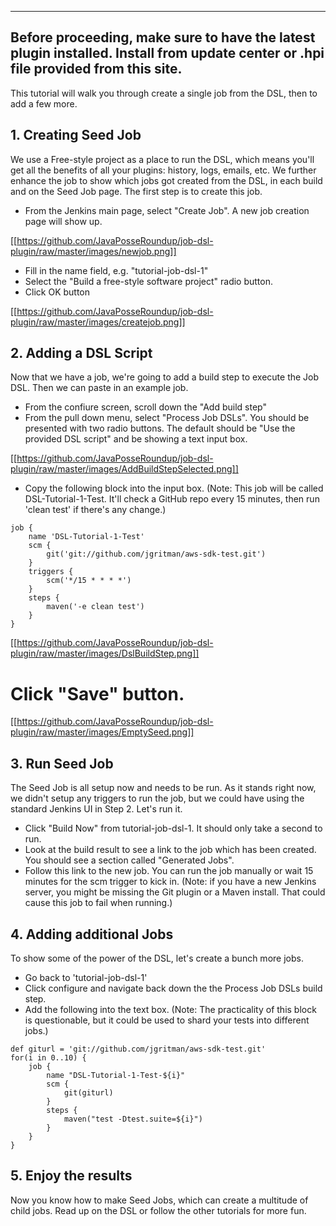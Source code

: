 ----------------------------
Before proceeding, make sure to have the latest plugin installed. Install from update center or .hpi file provided from this site.
----------------------------

This tutorial will walk you through create a single job from the DSL, then to add a few more.

## 1. Creating Seed Job
We use a Free-style project as a place to run the DSL, which means you'll get all the benefits of all your plugins: history, logs, emails, etc. We further enhance the job to show which jobs got created from the DSL, in each build and on the Seed Job page. The first step is to create this job. 

* From the Jenkins main page, select "Create Job". A new job creation page will show up.

[[https://github.com/JavaPosseRoundup/job-dsl-plugin/raw/master/images/newjob.png]]

* Fill in the name field, e.g. "tutorial-job-dsl-1"
* Select the "Build a free-style software project" radio button.
* Click OK button

[[https://github.com/JavaPosseRoundup/job-dsl-plugin/raw/master/images/createjob.png]]

## 2. Adding a DSL Script

Now that we have a job, we're going to add a build step to execute the Job DSL. Then we can paste in an example job.

* From the confiure screen, scroll down the "Add build step"
* From the pull down menu, select "Process Job DSLs". You should be presented with two radio buttons. The default should be "Use the provided DSL script" and be showing a text input box.

[[https://github.com/JavaPosseRoundup/job-dsl-plugin/raw/master/images/AddBuildStepSelected.png]]

* Copy the following block into the input box. (Note: This job will be called DSL-Tutorial-1-Test. It'll check a GitHub repo every 15 minutes, then run 'clean test' if there's any change.)
```
job {
    name 'DSL-Tutorial-1-Test'
    scm {
        git('git://github.com/jgritman/aws-sdk-test.git')
    }
    triggers {
        scm('*/15 * * * *')
    }
    steps {
        maven('-e clean test')
    }
}
```
[[https://github.com/JavaPosseRoundup/job-dsl-plugin/raw/master/images/DslBuildStep.png]]

# Click "Save" button.

[[https://github.com/JavaPosseRoundup/job-dsl-plugin/raw/master/images/EmptySeed.png]]

## 3. Run Seed Job

The Seed Job is all setup now and needs to be run. As it stands right now, we didn't setup any triggers to run the job, but we could have using the standard Jenkins UI in Step 2. Let's run it.

* Click "Build Now" from tutorial-job-dsl-1. It should only take a second to run.
* Look at the build result to see a link to the job which has been created. You should see a section called "Generated Jobs".
* Follow this link to the new job. You can run the job manually or wait 15 minutes for the scm trigger to kick in. (Note: if you have a new Jenkins server, you might be missing the Git plugin or a Maven install. That could cause this job to fail when running.)


## 4. Adding additional Jobs

To show some of the power of the DSL, let's create a bunch more jobs.

* Go back to 'tutorial-job-dsl-1'
* Click configure and navigate back down the the Process Job DSLs build step.
* Add the following into the text box. (Note: The practicality of this block is questionable, but it could be used to shard your tests into different jobs.)
```
def giturl = 'git://github.com/jgritman/aws-sdk-test.git'
for(i in 0..10) {   
    job {
        name "DSL-Tutorial-1-Test-${i}"
        scm {
            git(giturl)
        }
        steps {
            maven("test -Dtest.suite=${i}")
        }
    }
}
```

## 5. Enjoy the results

Now you know how to make Seed Jobs, which can create a multitude of child jobs. Read up on the DSL or follow the other tutorials for more fun.

